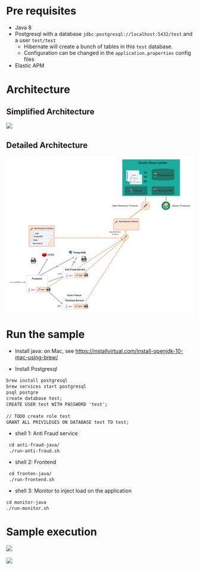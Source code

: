 
# Pre requisites

* Java 8
* Postgresql with a database `jdbc:postgresql://localhost:5432/test` and a user `test/test`
    * Hibernate will create a bunch of tables in this `test` database. 
    * Configuration can be changed in the `application.properties` config files
* Elastic APM

# Architecture

## Simplified Architecture

![](https://github.com/cyrille-leclerc/my-shopping-cart/raw/elastic/docs/images/demo-architecture-simplified.png)

## Detailed Architecture

![](https://github.com/cyrille-leclerc/my-shopping-cart/raw/elastic/docs/images/demo-architecture.png)

# Run the sample

* Install java: on Mac, see https://installvirtual.com/install-openjdk-10-mac-using-brew/

* Install Postgresql

```
brew install postgresql
brew services start postgresql
psql postgre
create database test;
CREATE USER test WITH PASSWORD 'test';

// TODO create role test
GRANT ALL PRIVILEGES ON DATABASE test TO test;

```

* shell 1: Anti Fraud service
 
```
 cd anti-fraud-java/
 ./run-anti-fraud.sh  
 ```

* shell 2: Frontend
 
```
 cd fronten-java/
 ./run-frontend.sh  
 ```

* shell 3: Monitor to inject load on the application
 ```
cd monitor-java
./run-monitor.sh  
```


# Sample execution

![](https://github.com/cyrille-leclerc/my-shopping-cart/raw/elastic/docs/images/elastic-apm-distributed-trace-elastic.png)

![](https://github.com/cyrille-leclerc/my-shopping-cart/raw/elastic/docs/images/elastic-apm-distributed-trace-elastic-links.png)
